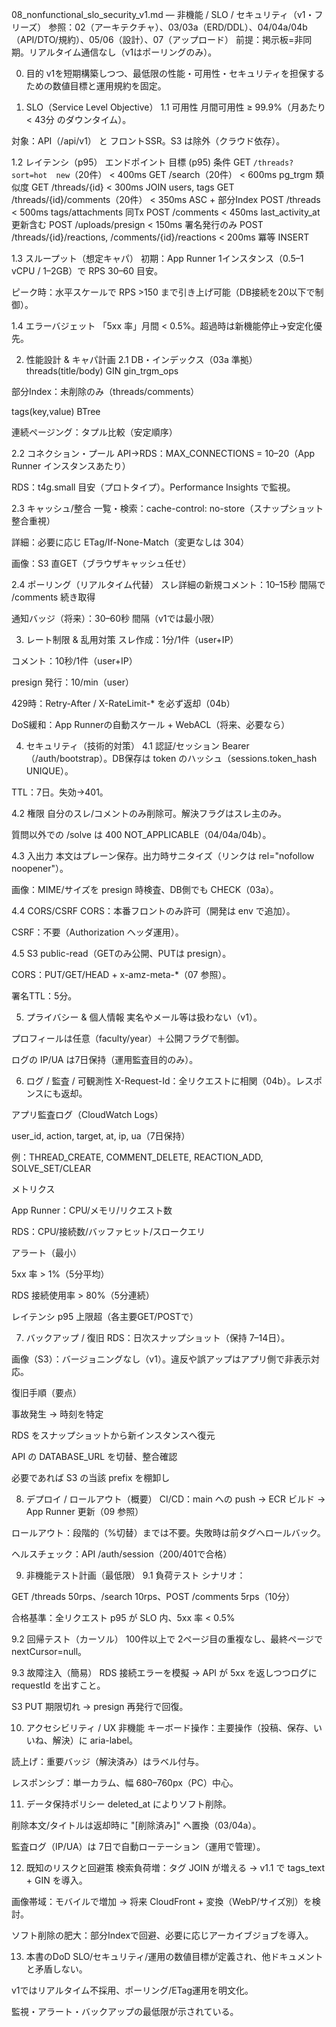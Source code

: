 08_nonfunctional_slo_security_v1.md — 非機能 / SLO / セキュリティ（v1・フリーズ）
参照：02（アーキテクチャ）、03/03a（ERD/DDL）、04/04a/04b（API/DTO/規約）、05/06（設計）、07（アップロード）
前提：掲示板=非同期。リアルタイム通信なし（v1はポーリングのみ）。

0. 目的
v1を短期構築しつつ、最低限の性能・可用性・セキュリティを担保するための数値目標と運用規約を固定。

1. SLO（Service Level Objective）
1.1 可用性
月間可用性 ≥ 99.9%（月あたり < 43分 のダウンタイム）。

対象：API（/api/v1） と フロントSSR。S3 は除外（クラウド依存）。

1.2 レイテンシ（p95）
エンドポイント	目標 (p95)	条件
GET `/threads?sort=hot	new`（20件）	< 400ms
GET /search（20件）	< 600ms	pg_trgm 類似度
GET /threads/{id}	< 300ms	JOIN users, tags
GET /threads/{id}/comments（20件）	< 350ms	ASC + 部分Index
POST /threads	< 500ms	tags/attachments 同Tx
POST /comments	< 450ms	last_activity_at 更新含む
POST /uploads/presign	< 150ms	署名発行のみ
POST /threads/{id}/reactions, /comments/{id}/reactions	< 200ms	冪等 INSERT

1.3 スループット（想定キャパ）
初期：App Runner 1インスタンス（0.5–1 vCPU / 1–2GB）で RPS 30–60 目安。

ピーク時：水平スケールで RPS >150 まで引き上げ可能（DB接続を20以下で制御）。

1.4 エラーバジェット
「5xx 率」月間 < 0.5%。超過時は新機能停止→安定化優先。

2. 性能設計 & キャパ計画
2.1 DB・インデックス（03a 準拠）
threads(title/body) GIN gin_trgm_ops

部分Index：未削除のみ（threads/comments）

tags(key,value) BTree

連続ページング：タプル比較（安定順序）

2.2 コネクション・プール
API→RDS：MAX_CONNECTIONS = 10–20（App Runner インスタンスあたり）

RDS：t4g.small 目安（プロトタイプ）。Performance Insights で監視。

2.3 キャッシュ/整合
一覧・検索：cache-control: no-store（スナップショット整合重視）

詳細：必要に応じ ETag/If-None-Match（変更なしは 304）

画像：S3 直GET（ブラウザキャッシュ任せ）

2.4 ポーリング（リアルタイム代替）
スレ詳細の新規コメント：10–15秒 間隔で /comments 続き取得

通知バッジ（将来）：30–60秒 間隔（v1では最小限）

3. レート制限 & 乱用対策
スレ作成：1分/1件（user+IP）

コメント：10秒/1件（user+IP）

presign 発行：10/min（user）

429時：Retry-After / X-RateLimit-* を必ず返却（04b）

DoS緩和：App Runnerの自動スケール + WebACL（将来、必要なら）

4. セキュリティ（技術的対策）
4.1 認証/セッション
Bearer（/auth/bootstrap）。DB保存は token のハッシュ（sessions.token_hash UNIQUE）。

TTL：7日。失効→401。

4.2 権限
自分のスレ/コメントのみ削除可。解決フラグはスレ主のみ。

質問以外での /solve は 400 NOT_APPLICABLE（04/04a/04b）。

4.3 入出力
本文はプレーン保存。出力時サニタイズ（リンクは rel="nofollow noopener"）。

画像：MIME/サイズを presign 時検査、DB側でも CHECK（03a）。

4.4 CORS/CSRF
CORS：本番フロントのみ許可（開発は env で追加）。

CSRF：不要（Authorization ヘッダ運用）。

4.5 S3
public-read（GETのみ公開、PUTは presign）。

CORS：PUT/GET/HEAD + x-amz-meta-*（07 参照）。

署名TTL：5分。

5. プライバシー & 個人情報
実名やメール等は扱わない（v1）。

プロフィールは任意（faculty/year）＋公開フラグで制御。

ログの IP/UA は7日保持（運用監査目的のみ）。

6. ログ / 監査 / 可観測性
X-Request-Id：全リクエストに相関（04b）。レスポンスにも返却。

アプリ監査ログ（CloudWatch Logs）

user_id, action, target, at, ip, ua（7日保持）

例：THREAD_CREATE, COMMENT_DELETE, REACTION_ADD, SOLVE_SET/CLEAR

メトリクス

App Runner：CPU/メモリ/リクエスト数

RDS：CPU/接続数/バッファヒット/スロークエリ

アラート（最小）

5xx 率 > 1%（5分平均）

RDS 接続使用率 > 80%（5分連続）

レイテンシ p95 上限超（各主要GET/POSTで）

7. バックアップ / 復旧
RDS：日次スナップショット（保持 7–14日）。

画像（S3）：バージョニングなし（v1）。違反や誤アップはアプリ側で非表示対応。

復旧手順（要点）

事故発生 → 時刻を特定

RDS をスナップショットから新インスタンスへ復元

API の DATABASE_URL を切替、整合確認

必要であれば S3 の当該 prefix を棚卸し

8. デプロイ / ロールアウト（概要）
CI/CD：main への push → ECR ビルド → App Runner 更新（09 参照）

ロールアウト：段階的（%切替）までは不要。失敗時は前タグへロールバック。

ヘルスチェック：API /auth/session（200/401で合格）

9. 非機能テスト計画（最低限）
9.1 負荷テスト
シナリオ：

GET /threads 50rps、/search 10rps、POST /comments 5rps（10分）

合格基準：全リクエスト p95 が SLO 内、5xx 率 < 0.5%

9.2 回帰テスト（カーソル）
100件以上で 2ページ目の重複なし、最終ページで nextCursor=null。

9.3 故障注入（簡易）
RDS 接続エラーを模擬 → API が 5xx を返しつつログに requestId を出すこと。

S3 PUT 期限切れ → presign 再発行で回復。

10. アクセシビリティ / UX 非機能
キーボード操作：主要操作（投稿、保存、いいね、解決）に aria-label。

読上げ：重要バッジ（解決済み）はラベル付与。

レスポンシブ：単一カラム、幅 680–760px（PC）中心。

11. データ保持ポリシー
deleted_at によりソフト削除。

削除本文/タイトルは返却時に "[削除済み]" へ置換（03/04a）。

監査ログ（IP/UA）は 7日で自動ローテーション（運用で管理）。

12. 既知のリスクと回避策
検索負荷増：タグ JOIN が増える → v1.1 で tags_text + GIN を導入。

画像帯域：モバイルで増加 → 将来 CloudFront + 変換（WebP/サイズ別）を検討。

ソフト削除の肥大：部分Indexで回避、必要に応じアーカイブジョブを導入。

13. 本書のDoD
SLO/セキュリティ/運用の数値目標が定義され、他ドキュメントと矛盾しない。

v1ではリアルタイム不採用、ポーリング/ETag運用を明文化。

監視・アラート・バックアップの最低限が示されている。

